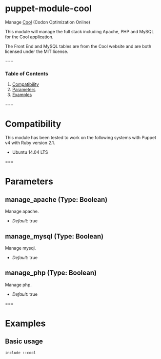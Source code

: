 # puppet-module-cool

Manage [Cool](http://cool.syncti.org/) (Codon Optimization Online)

This module will manage the full stack including Apache, PHP and MySQL for the
Cool application.


The Front End and MySQL tables are from the Cool website and are both licensed
under the MIT license.

===

### Table of Contents
1. [Compatibility](#compatibility)
1. [Parameters](#parameters)
1. [Examples](#examples)

===

# Compatibility

This module has been tested to work on the following systems with Puppet v4
with Ruby version 2.1.

 * Ubuntu 14.04 LTS

===

# Parameters


manage_apache (Type: Boolean)
---
Manage apache.

- *Default*: true

manage_mysql (Type: Boolean)
---
Manage mysql.

- *Default*: true

manage_php (Type: Boolean)
---
Manage php.

- *Default*: true

===

# Examples

## Basic usage

`include ::cool`
